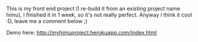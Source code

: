 This is my front end project (I re-build it from an existing project name himu), i finished it in 1 week, so it's not really perfect. Anyway i think it cool :D, leave me a comment below ;)

Demo here: http://myhimuproject.herokuapp.com/index.html
